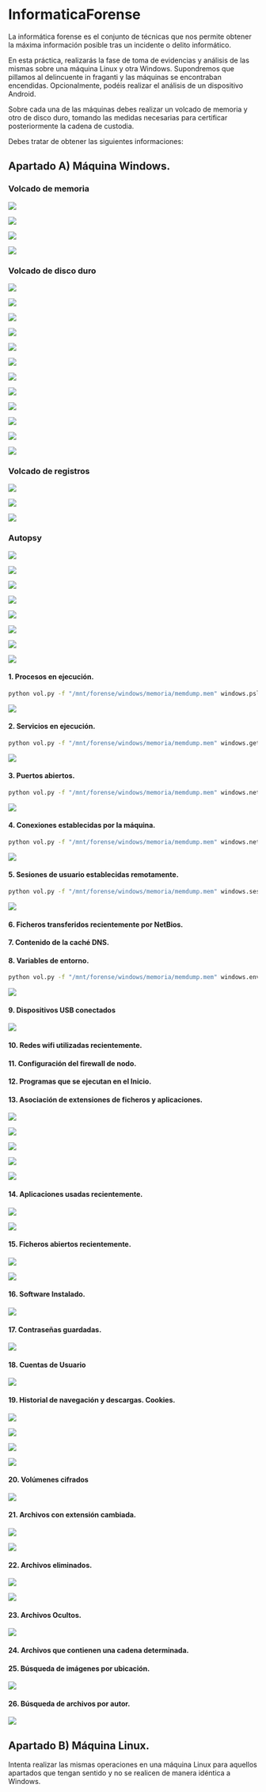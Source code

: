 # InformaticaForense

La informática forense es el conjunto de técnicas que nos permite obtener la máxima información posible tras un incidente o delito informático.

En esta práctica, realizarás la fase de toma de evidencias y análisis de las mismas sobre una máquina Linux y otra Windows. Supondremos que pillamos al delincuente in fraganti y las máquinas se encontraban encendidas. Opcionalmente, podéis realizar el análisis de un dispositivo Android.

Sobre cada una de las máquinas debes realizar un volcado de memoria y otro de disco duro, tomando las medidas necesarias para certificar posteriormente la cadena de custodia.

Debes tratar de obtener las siguientes informaciones:

## Apartado A) Máquina Windows.

### Volcado de memoria
![](imagenes/Pasted%20image%2020240207174001.png)

![](imagenes/Pasted%20image%2020240207174130.png)

![](imagenes/Pasted%20image%2020240207174151.png)

![](imagenes/Pasted%20image%2020240207174402.png)


### Volcado de disco duro

![](imagenes/Pasted%20image%2020240207174451.png)

![](imagenes/Pasted%20image%2020240207174511.png)


![](imagenes/Pasted%20image%2020240207174545.png)

![](imagenes/Pasted%20image%2020240207174653.png)

![](imagenes/Pasted%20image%2020240207174704.png)

![](imagenes/Pasted%20image%2020240207174930.png)

![](imagenes/Pasted%20image%2020240207175044.png)


![](imagenes/Pasted%20image%2020240207175102.png)

![](imagenes/Pasted%20image%2020240207181038.png)

![](imagenes/Pasted%20image%2020240207181403.png)

![](imagenes/Pasted%20image%2020240207182648.png)

![](imagenes/Pasted%20image%2020240207182708.png)

### Volcado de registros
![](imagenes/Pasted%20image%2020240207200008.png)

![](imagenes/Pasted%20image%2020240207200045.png)


![](imagenes/Pasted%20image%2020240207200101.png)


### Autopsy

![](imagenes/Pasted%20image%2020240215202452.png)

![](imagenes/Pasted%20image%2020240215202756.png)

![](imagenes/Pasted%20image%2020240215203034.png)

![](imagenes/Pasted%20image%2020240215203059.png)


![](imagenes/Pasted%20image%2020240215203122.png)


![](imagenes/Pasted%20image%2020240215203146.png)


![](imagenes/Pasted%20image%2020240215203317.png)


![](imagenes/Pasted%20image%2020240215203606.png)






#### 1. Procesos en ejecución.
```bash
python vol.py -f "/mnt/forense/windows/memoria/memdump.mem" windows.pslist.PsList
```

![](imagenes/Pasted%20image%2020240216211118.png)
#### 2. Servicios en ejecución.

```bash
python vol.py -f "/mnt/forense/windows/memoria/memdump.mem" windows.getservicesids.GetServiceSIDs
```

![](imagenes/Pasted%20image%2020240216211328.png)
#### 3. Puertos abiertos.

```bash
python vol.py -f "/mnt/forense/windows/memoria/memdump.mem" windows.netstat.NetStat
```

![](imagenes/Pasted%20image%2020240216211500.png)
#### 4. Conexiones establecidas por la máquina.

```bash
python vol.py -f "/mnt/forense/windows/memoria/memdump.mem" windows.netscan.NetScan
```

![](imagenes/Pasted%20image%2020240216211637.png)
#### 5. Sesiones de usuario establecidas remotamente.

```bash
python vol.py -f "/mnt/forense/windows/memoria/memdump.mem" windows.sessions.Sessions
```

![](imagenes/Pasted%20image%2020240216211839.png)
#### 6. Ficheros transferidos recientemente por NetBios.

#### 7. Contenido de la caché DNS.

#### 8. Variables de entorno.

```bash
python vol.py -f "/mnt/forense/windows/memoria/memdump.mem" windows.envars.Envars
```

![](imagenes/Pasted%20image%2020240216213402.png)
#### 9. Dispositivos USB conectados

![](imagenes/Pasted%20image%2020240216191124.png)

#### 10. Redes wifi utilizadas recientemente.

#### 11. Configuración del firewall de nodo.

#### 12. Programas que se ejecutan en el Inicio.

#### 13. Asociación de extensiones de ficheros y aplicaciones.

![](imagenes/Pasted%20image%2020240216191213.png)

![](imagenes/Pasted%20image%2020240216191343.png)


![](imagenes/Pasted%20image%2020240216191529.png)

![](imagenes/Pasted%20image%2020240216191634.png)


![](imagenes/Pasted%20image%2020240216191749.png)



#### 14. Aplicaciones usadas recientemente.

![](imagenes/Pasted%20image%2020240216191904.png)

![](imagenes/Pasted%20image%2020240216192052.png)

#### 15. Ficheros abiertos recientemente.

![](imagenes/Pasted%20image%2020240216192247.png)

![](imagenes/Pasted%20image%2020240216193038.png)

#### 16. Software Instalado.

![](imagenes/Pasted%20image%2020240216193131.png)



#### 17. Contraseñas guardadas.
![](imagenes/Pasted%20image%2020240216214047.png)

#### 18. Cuentas de Usuario

![](imagenes/Pasted%20image%2020240216193645.png)



#### 19. Historial de navegación y descargas. Cookies.

![](imagenes/Pasted%20image%2020240216193755.png)


![](imagenes/Pasted%20image%2020240216193828.png)

![](imagenes/Pasted%20image%2020240216193925.png)

![](imagenes/Pasted%20image%2020240216194022.png)

#### 20. Volúmenes cifrados

![](imagenes/Pasted%20image%2020240216194851.png)

#### 21. Archivos con extensión cambiada.

![](imagenes/Pasted%20image%2020240216194054.png)

![](imagenes/Pasted%20image%2020240216194219.png)

#### 22. Archivos eliminados.

![](imagenes/Pasted%20image%2020240216194339.png)

![](imagenes/Pasted%20image%2020240216194546.png)

#### 23. Archivos Ocultos.

![](imagenes/Pasted%20image%2020240216214223.png)

#### 24. Archivos que contienen una cadena determinada.

#### 25. Búsqueda de imágenes por ubicación.

![](imagenes/Pasted%20image%2020240216201149.png)

#### 26. Búsqueda de archivos por autor.

![](imagenes/Pasted%20image%2020240216201325.png)

## Apartado B) Máquina Linux.

Intenta realizar las mismas operaciones en una máquina Linux para aquellos apartados que tengan sentido y no se realicen de manera idéntica a Windows.